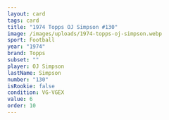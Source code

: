 ```yaml
---
layout: card
tags: card
title: "1974 Topps OJ Simpson #130"
image: /images/uploads/1974-topps-oj-simpson.webp
sport: Football
year: "1974"
brand: Topps
subset: ""
player: OJ Simpson
lastName: Simpson
number: "130"
isRookie: false
condition: VG-VGEX
value: 6
order: 10
---
```

